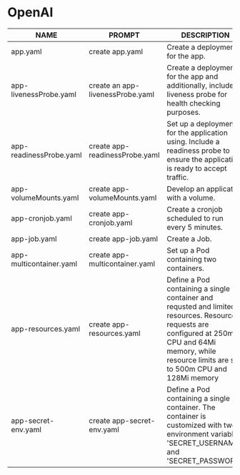 # OpenAI

| NAME | PROMPT | DESCRIPTION | EXAMPLE | 
| ------------ | ------------ | ------------ | ------------ |
| app.yaml | create app.yaml | Create a deployment for the app. | [app.yaml](./yaml/app.yaml) |
| app-livenessProbe.yaml | create an app-livenessProbe.yaml | Create a deployment for the app and additionally, include a liveness probe for health checking purposes. | [app-livenessProbe.yaml](./yaml/app-livenessProbe.yaml) |
| app-readinessProbe.yaml | create app-readinessProbe.yaml | Set up a deployment for the application using. Include a readiness probe to ensure the application is ready to accept traffic. | [app-readinessProbe.yaml](./yaml/app-readinessProbe.yaml) |
| app-volumeMounts.yaml | create app-volumeMounts.yaml | Develop an application with a volume. | [app-volumeMounts.yaml](./yaml/app-volumeMounts.yaml) |
| app-cronjob.yaml | create app-cronjob.yaml | Create a cronjob scheduled to run every 5 minutes. | [app-cronjob.yaml](./yaml/app-cronjob.yaml) |
| app-job.yaml | create app-job.yaml | Create a Job. | [app-job.yaml](./yaml/app-job.yaml) |
| app-multicontainer.yaml | create app-multicontainer.yaml | Set up a Pod containing two containers. | [app-multicontainer.yaml](./yaml/app-multicontainer.yaml) |
| app-resources.yaml | create app-resources.yaml | Define a Pod containing a single container and requsted and limited resources. Resource requests are configured at 250m CPU and 64Mi memory, while resource limits are set to 500m CPU and 128Mi memory | [app-resources.yaml](./yaml/app-resources.yaml) |
| app-secret-env.yaml | create app-secret-env.yaml | Define a Pod containing a single container. The container is customized with two environment variables, 'SECRET_USERNAME' and 'SECRET_PASSWORD'. | [app-secret-env.yaml](./yaml/app-secret-env.yaml) |